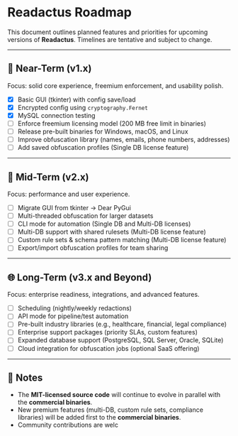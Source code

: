 # Readactus Roadmap

This document outlines planned features and priorities for upcoming versions of **Readactus**.
Timelines are tentative and subject to change.

---

## 🎯 Near-Term (v1.x)
Focus: solid core experience, freemium enforcement, and usability polish.

- [x] Basic GUI (tkinter) with config save/load
- [x] Encrypted config using `cryptography.Fernet`
- [x] MySQL connection testing
- [ ] Enforce freemium licensing model (200 MB free limit in binaries)
- [ ] Release pre-built binaries for Windows, macOS, and Linux
- [ ] Improve obfuscation library (names, emails, phone numbers, addresses)
- [ ] Add saved obfuscation profiles (Single DB license feature)

---

## 🚀 Mid-Term (v2.x)
Focus: performance and user experience.

- [ ] Migrate GUI from tkinter → Dear PyGui
- [ ] Multi-threaded obfuscation for larger datasets
- [ ] CLI mode for automation (Single DB and Multi-DB licenses)
- [ ] Multi-DB support with shared rulesets (Multi-DB license feature)
- [ ] Custom rule sets & schema pattern matching (Multi-DB license feature)
- [ ] Export/import obfuscation profiles for team sharing

---

## 🌐 Long-Term (v3.x and Beyond)
Focus: enterprise readiness, integrations, and advanced features.

- [ ] Scheduling (nightly/weekly redactions)
- [ ] API mode for pipeline/test automation
- [ ] Pre-built industry libraries (e.g., healthcare, financial, legal compliance)
- [ ] Enterprise support packages (priority SLAs, custom features)
- [ ] Expanded database support (PostgreSQL, SQL Server, Oracle, SQLite)
- [ ] Cloud integration for obfuscation jobs (optional SaaS offering)

---

## 📌 Notes
- The **MIT-licensed source code** will continue to evolve in parallel with the **commercial binaries**.
- New premium features (multi-DB, custom rule sets, compliance libraries) will be added first to the **commercial binaries**.
- Community contributions are welc


